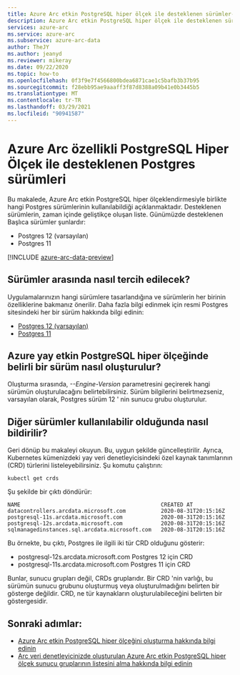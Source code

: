 ```yaml
---
title: Azure Arc etkin PostgreSQL hiper ölçek ile desteklenen sürümler-gres
description: Azure Arc etkin PostgreSQL hiper ölçek ile desteklenen sürümler-gres
services: azure-arc
ms.service: azure-arc
ms.subservice: azure-arc-data
author: TheJY
ms.author: jeanyd
ms.reviewer: mikeray
ms.date: 09/22/2020
ms.topic: how-to
ms.openlocfilehash: 0f3f9e7f4566800bdea6871cae1c5bafb3b37b95
ms.sourcegitcommit: f28ebb95ae9aaaff3f87d8388a09b41e0b3445b5
ms.translationtype: MT
ms.contentlocale: tr-TR
ms.lasthandoff: 03/29/2021
ms.locfileid: "90941587"
---
```

# <a name="supported-versions-of-postgres-with-azure-arc-enabled-postgresql-hyperscale"></a>Azure Arc özellikli PostgreSQL Hiper Ölçek ile desteklenen Postgres sürümleri

Bu makalede, Azure Arc etkin PostgreSQL hiper ölçeklendirmesiyle birlikte hangi Postgres sürümlerinin kullanılabildiği açıklanmaktadır.
Desteklenen sürümlerin, zaman içinde geliştikçe oluşan liste. Günümüzde desteklenen Başlıca sürümler şunlardır:
- Postgres 12 (varsayılan)
- Postgres 11

[!INCLUDE [azure-arc-data-preview](../../../includes/azure-arc-data-preview.md)]

## <a name="how-to-chose-between-versions"></a>Sürümler arasında nasıl tercih edilecek?
Uygulamalarınızın hangi sürümlere tasarlandığına ve sürümlerin her birinin özelliklerine bakmanız önerilir. Daha fazla bilgi edinmek için resmi Postgres sitesindeki her bir sürüm hakkında bilgi edinin:
- [Postgres 12 (varsayılan)](https://www.postgresql.org/docs/12/index.html)
- [Postgres 11](https://www.postgresql.org/docs/11/index.html)

## <a name="how-to-create-a-particular-version-in-azure-arc-enabled-postgresql-hyperscale"></a>Azure yay etkin PostgreSQL hiper ölçeğinde belirli bir sürüm nasıl oluşturulur?
Oluşturma sırasında, _--Engine-Version_ parametresini geçirerek hangi sürümün oluşturulacağını belirtebilirsiniz. Sürüm bilgilerini belirtmezseniz, varsayılan olarak, Postgres sürüm 12 ' nin sunucu grubu oluşturulur.

## <a name="how-do-be-notified-when-other-versions-are-available"></a>Diğer sürümler kullanılabilir olduğunda nasıl bildirilir?
Geri dönüp bu makaleyi okuyun. Bu, uygun şekilde güncelleştirilir. Ayrıca, Kubernetes kümenizdeki yay veri denetleyicisindeki özel kaynak tanımlarının (CRD) türlerini listeleyebilirsiniz.
Şu komutu çalıştırın:
```console
kubectl get crds
```

Şu şekilde bir çıktı döndürür:
```console
NAME                                            CREATED AT
datacontrollers.arcdata.microsoft.com           2020-08-31T20:15:16Z
postgresql-11s.arcdata.microsoft.com            2020-08-31T20:15:16Z
postgresql-12s.arcdata.microsoft.com            2020-08-31T20:15:16Z
sqlmanagedinstances.sql.arcdata.microsoft.com   2020-08-31T20:15:16Z
```

Bu örnekte, bu çıktı, Postgres ile ilgili iki tür CRD olduğunu gösterir:
- postgresql-12s.arcdata.microsoft.com Postgres 12 için CRD
- postgresql-11s.arcdata.microsoft.com Postgres 11 için CRD

Bunlar, sunucu grupları değil, CRDs gruplarıdır. Bir CRD 'nin varlığı, bu sürümün sunucu grubunu oluşturmuş veya oluşturulmadığını belirten bir gösterge değildir.
CRD, ne tür kaynakların oluşturulabileceğini belirten bir göstergesidir.

## <a name="next-steps"></a>Sonraki adımlar:
- [Azure Arc etkin PostgreSQL hiper ölçeğini oluşturma hakkında bilgi edinin](create-postgresql-hyperscale-server-group.md)
- [Arc veri denetleyicinizde oluşturulan Azure Arc etkin PostgreSQL hiper ölçek sunucu gruplarının listesini alma hakkında bilgi edinin](list-server-groups-postgres-hyperscale.md)
